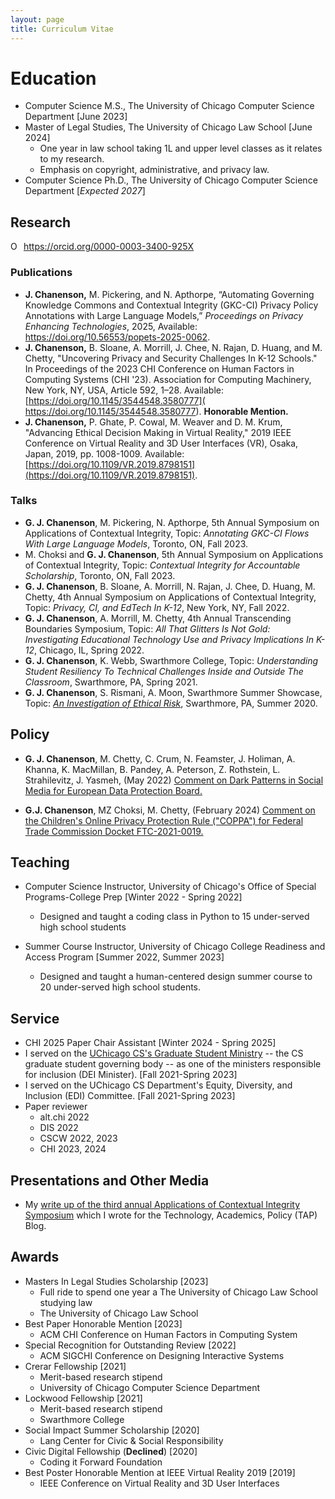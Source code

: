 ```yaml
---
layout: page
title: Curriculum Vitae 
---
```


# Education 

- Computer Science M.S., The University of Chicago Computer Science Department [June 2023]
- Master of Legal Studies, The University of Chicago Law School [June 2024]
  - One year in law school taking 1L and upper level classes as it relates to my research.
  - Emphasis on copyright, administrative, and privacy law.
- Computer Science Ph.D., The University of Chicago Computer Science Department [*Expected 2027*]



## Research 

<div itemscope itemtype="https://schema.org/Person"><a itemprop="sameAs" content="https://orcid.org/0000-0003-3400-925X" href="https://orcid.org/0000-0003-3400-925X" target="orcid.widget" rel="me noopener noreferrer" style="vertical-align:top;"><img src="https://orcid.org/sites/default/files/images/orcid_16x16.png" style="width:1em;margin-right:.5em;" alt="ORCID iD icon">https://orcid.org/0000-0003-3400-925X</a></div>

### Publications 

*  **J. Chanenson,** M. Pickering, and N. Apthorpe, “Automating Governing Knowledge Commons and Contextual Integrity (GKC-CI) Privacy Policy Annotations with Large Language Models,” *Proceedings on Privacy Enhancing Technologies*, 2025, Available:  https://doi.org/10.56553/popets-2025-0062.
*  **J. Chanenson,** B. Sloane,  A. Morrill, J. Chee, N. Rajan, D. Huang,  and M. Chetty, "Uncovering Privacy and Security Challenges In K-12  Schools." In Proceedings of the 2023 CHI Conference on Human Factors in Computing Systems (CHI '23). Association for Computing Machinery, New York, NY, USA, Article 592, 1–28. Available: [https://doi.org/10.1145/3544548.3580777]( https://doi.org/10.1145/3544548.3580777). **Honorable Mention.**
*  **J. Chanenson,** P. Ghate, P. Cowal, M. Weaver and D. M. Krum, "Advancing Ethical Decision Making in Virtual Reality," 2019 IEEE Conference on Virtual Reality and 3D User Interfaces (VR), Osaka, Japan, 2019, pp. 1008-1009.  Available:  [https://doi.org/10.1109/VR.2019.8798151](https://doi.org/10.1109/VR.2019.8798151).


### Talks
* **G. J. Chanenson**, M. Pickering, N. Apthorpe, 5th Annual Symposium on Applications of Contextual Integrity, Topic: *Annotating GKC-CI Flows With Large Language Models*, Toronto, ON, Fall 2023.
* M. Choksi and **G. J. Chanenson**, 5th Annual Symposium on Applications of Contextual Integrity, Topic: *Contextual Integrity for Accountable Scholarship*, Toronto, ON, Fall 2023.
* **G. J. Chanenson**, B. Sloane, A. Morrill, N. Rajan, J. Chee, D. Huang, M. Chetty, 4th Annual Symposium on Applications of Contextual Integrity, Topic: *Privacy, CI, and EdTech In K-12*, New York, NY, Fall 2022.
* **G. J. Chanenson**, A. Morrill, M. Chetty, 4th Annual Transcending Boundaries Symposium, Topic: *All That Glitters Is Not Gold: Investigating Educational Technology Use and Privacy Implications In K-12*, Chicago, IL, Spring 2022.
* **G. J. Chanenson**, K. Webb, Swarthmore College, Topic: *Understanding Student Resiliency To Technical Challenges Inside and Outside The Classroom*, Swarthmore, PA, Spring 2021.
* **G. J. Chanenson**, S. Rismani, A. Moon, Swarthmore Summer Showcase, Topic: [*An Investigation of Ethical Risk*](https://www.youtube.com/embed/1vlUv7Xr8hA), Swarthmore, PA, Summer 2020.



## Policy 

- **G. J. Chanenson**, M. Chetty, C. Crum, N. Feamster, J. Holiman, A. Khanna, K. MacMillan, B. Pandey, A. Peterson, Z. Rothstein, L. Strahilevitz, J. Yasmeh, (May 2022) [Comment on Dark Patterns in Social Media for European Data Protection Board.](https://cpb-us-w2.wpmucdn.com/voices.uchicago.edu/dist/1/2826/files/2022/06/EDPB_Comment_Final.pdf) 

- **G.J. Chanenson**, MZ Choksi, M. Chetty, (February 2024) [Comment on the Children's Online Privacy Protection Rule ("COPPA") for Federal Trade Commission Docket FTC-2021-0019.](https://bpb-us-w2.wpmucdn.com/voices.uchicago.edu/dist/1/2826/files/2024/02/2024-FTC-NPRM-COPPA-Comment-0f8da17e493615f1.pdf)



## Teaching 

* Computer Science Instructor, University of Chicago's Office of Special Programs-College Prep [Winter 2022 - Spring 2022]
  * Designed and taught a coding class in Python to 15 under-served high school students

* Summer Course Instructor, University of Chicago College Readiness and Access Program  [Summer 2022, Summer 2023]
  * Designed and taught a human-centered design summer course to 20 under-served high school students.




## Service

* CHI 2025 Paper Chair Assistant [Winter 2024 - Spring 2025]
* I served on the [UChicago CS's Graduate Student Ministry](https://www.cs.uchicago.edu/graduate/graduate-student-representatives/) -- the CS graduate student governing body -- as one of the ministers responsible for inclusion (DEI Minister). [Fall 2021-Spring 2023]
* I served on the UChicago CS Department's Equity, Diversity, and Inclusion (EDI) Committee. [Fall 2021-Spring 2023]
* Paper reviewer
  * alt.chi 2022
  * DIS 2022 
  * CSCW 2022, 2023 
  * CHI 2023, 2024  




## Presentations and Other Media

* My [write up of the third annual Applications of Contextual Integrity Symposium](https://www.techpolicy.com/Report-from-3rd-Symposium-on-Applications-of-Contextual-Integrity_TH-012822.aspx) which I wrote for the Technology, Academics, Policy (TAP) Blog.



## Awards 

* Masters In Legal Studies Scholarship [2023]
  * Full ride to spend one year a The University of Chicago Law School studying law 
  * The University of Chicago Law School
* Best Paper Honorable Mention [2023]
  * ACM CHI Conference on Human Factors in Computing System
* Special Recognition for Outstanding Review [2022]
  * ACM SIGCHI Conference on Designing Interactive Systems
* Crerar Fellowship [2021]
  * Merit-based research stipend
  * University of Chicago Computer Science Department
* Lockwood Fellowship [2021]
  * Merit-based research stipend
  * Swarthmore College
* Social Impact Summer Scholarship [2020]
  * Lang Center for Civic & Social Responsibility
* Civic Digital Fellowship (**Declined**) [2020]
  * Coding it Forward Foundation
* Best Poster Honorable Mention at IEEE Virtual Reality 2019 [2019]
  * IEEE Conference on Virtual Reality and 3D User Interfaces
